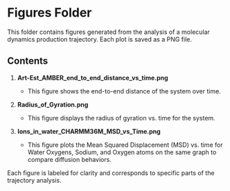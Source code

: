 # Figures Folder

This folder contains figures generated from the analysis of a molecular dynamics production trajectory. Each plot is saved as a PNG file.

## Contents

1. **Art-Est_AMBER_end_to_end_distance_vs_time.png**
   - This figure shows the end-to-end distance of the system over time.

2. **Radius_of_Gyration.png**
   - This figure displays the radius of gyration vs. time for the system.

3. **Ions_in_water_CHARMM36M_MSD_vs_Time.png**
   - This figure plots the Mean Squared Displacement (MSD) vs. time for Water Oxygens, Sodium, and Oxygen atoms on the same graph to compare diffusion behaviors.

Each figure is labeled for clarity and corresponds to specific parts of the trajectory analysis.
